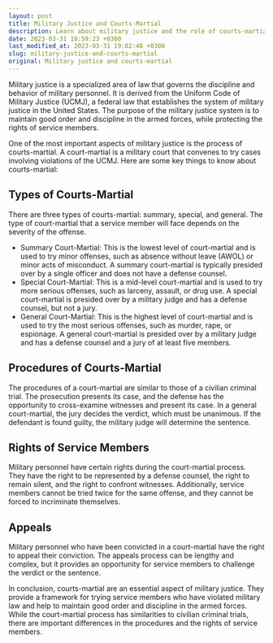 ```yaml
---
layout: post
title: Military Justice and Courts-Martial
description: Learn about military justice and the role of courts-martial in military law.
date: 2023-03-31 18:59:23 +0300
last_modified_at: 2023-03-31 19:02:48 +0300
slug: military-justice-and-courts-martial
original: Military justice and courts-martial
---
```

Military justice is a specialized area of law that governs the discipline and behavior of military personnel. It is derived from the Uniform Code of Military Justice (UCMJ), a federal law that establishes the system of military justice in the United States. The purpose of the military justice system is to maintain good order and discipline in the armed forces, while protecting the rights of service members.

One of the most important aspects of military justice is the process of courts-martial. A court-martial is a military court that convenes to try cases involving violations of the UCMJ. Here are some key things to know about courts-martial:

## Types of Courts-Martial
There are three types of courts-martial: summary, special, and general. The type of court-martial that a service member will face depends on the severity of the offense.

* Summary Court-Martial: This is the lowest level of court-martial and is used to try minor offenses, such as absence without leave (AWOL) or minor acts of misconduct. A summary court-martial is typically presided over by a single officer and does not have a defense counsel.
* Special Court-Martial: This is a mid-level court-martial and is used to try more serious offenses, such as larceny, assault, or drug use. A special court-martial is presided over by a military judge and has a defense counsel, but not a jury.
* General Court-Martial: This is the highest level of court-martial and is used to try the most serious offenses, such as murder, rape, or espionage. A general court-martial is presided over by a military judge and has a defense counsel and a jury of at least five members.

## Procedures of Courts-Martial
The procedures of a court-martial are similar to those of a civilian criminal trial. The prosecution presents its case, and the defense has the opportunity to cross-examine witnesses and present its case. In a general court-martial, the jury decides the verdict, which must be unanimous. If the defendant is found guilty, the military judge will determine the sentence.

## Rights of Service Members
Military personnel have certain rights during the court-martial process. They have the right to be represented by a defense counsel, the right to remain silent, and the right to confront witnesses. Additionally, service members cannot be tried twice for the same offense, and they cannot be forced to incriminate themselves.

## Appeals
Military personnel who have been convicted in a court-martial have the right to appeal their conviction. The appeals process can be lengthy and complex, but it provides an opportunity for service members to challenge the verdict or the sentence.

In conclusion, courts-martial are an essential aspect of military justice. They provide a framework for trying service members who have violated military law and help to maintain good order and discipline in the armed forces. While the court-martial process has similarities to civilian criminal trials, there are important differences in the procedures and the rights of service members.